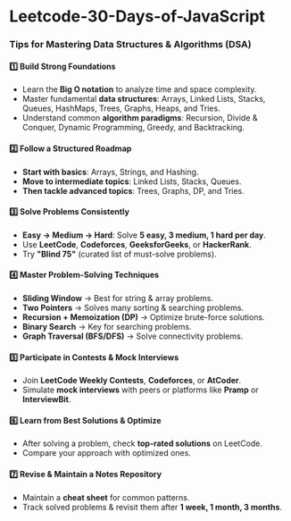 # Leetcode-30-Days-of-JavaScript
### **Tips for Mastering Data Structures & Algorithms (DSA)**  

#### **1️⃣ Build Strong Foundations**  
- Learn the **Big O notation** to analyze time and space complexity.  
- Master fundamental **data structures**: Arrays, Linked Lists, Stacks, Queues, HashMaps, Trees, Graphs, Heaps, and Tries.  
- Understand common **algorithm paradigms**: Recursion, Divide & Conquer, Dynamic Programming, Greedy, and Backtracking.  

#### **2️⃣ Follow a Structured Roadmap**  
- **Start with basics**: Arrays, Strings, and Hashing.  
- **Move to intermediate topics**: Linked Lists, Stacks, Queues.  
- **Then tackle advanced topics**: Trees, Graphs, DP, and Tries.  

#### **3️⃣ Solve Problems Consistently**  
- **Easy → Medium → Hard**: Solve **5 easy, 3 medium, 1 hard per day**.  
- Use **LeetCode**, **Codeforces**, **GeeksforGeeks**, or **HackerRank**.  
- Try **"Blind 75"** (curated list of must-solve problems).  

#### **4️⃣ Master Problem-Solving Techniques**  
- **Sliding Window** → Best for string & array problems.  
- **Two Pointers** → Solves many sorting & searching problems.  
- **Recursion + Memoization (DP)** → Optimize brute-force solutions.  
- **Binary Search** → Key for searching problems.  
- **Graph Traversal (BFS/DFS)** → Solve connectivity problems.  

#### **5️⃣ Participate in Contests & Mock Interviews**  
- Join **LeetCode Weekly Contests**, **Codeforces**, or **AtCoder**.  
- Simulate **mock interviews** with peers or platforms like **Pramp** or **InterviewBit**.  

#### **6️⃣ Learn from Best Solutions & Optimize**  
- After solving a problem, check **top-rated solutions** on LeetCode.  
- Compare your approach with optimized ones.  

#### **7️⃣ Revise & Maintain a Notes Repository**  
- Maintain a **cheat sheet** for common patterns.  
- Track solved problems & revisit them after **1 week, 1 month, 3 months**.